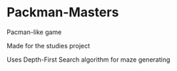 # Packman-Masters
Pacman-like game

Made for the studies project

Uses Depth-First Search algorithm for maze generating
